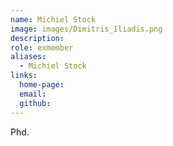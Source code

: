 ```yaml
---
name: Michiel Stock
image: images/Dimitris_Iliadis.png
description:
role: exmember
aliases:
  - Michiel Stock
links:
  home-page:
  email:
  github:
---
```


Phd.
